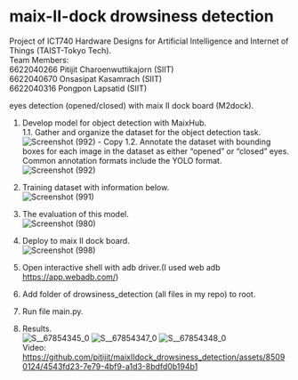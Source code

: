 # maix-II-dock drowsiness detection
Project of ICT740 Hardware Designs for Artificial Intelligence and Internet of Things (TAIST-Tokyo Tech).<br />
Team Members:<br />
6622040266 Pitijit Charoenwuttikajorn (SIIT)<br />
6622040670 Onsasipat Kasamrach (SIIT)<br />
6622040316 Pongpon Lapsatid (SIIT)

eyes detection (opened/closed) with maix II dock board (M2dock).

1. Develop model for object detection with MaixHub.<br />
   1.1. Gather and organize the dataset for the object detection task.<br />
   ![Screenshot (992) - Copy](https://github.com/pitijit/maixIIdock_drowsiness_detection/assets/85090124/9b2662a3-bf30-4d83-85f1-5df9b0b1b255)
   1.2. Annotate the dataset with bounding boxes for each image in the dataset as either “opened” or “closed” eyes. Common annotation formats include the YOLO format.<br />
   ![Screenshot (992)](https://github.com/pitijit/maixIIdock_drowsiness_detection/assets/85090124/e5446f4b-1f13-46bc-9e58-c42aba3a0cd2)

2. Training dataset with information below.<br />
  ![Screenshot (991)](https://github.com/pitijit/maixIIdock_drowsiness_detection/assets/85090124/64443f9f-9ad7-4b4c-9b03-dd0a6788e2ec)
   
3. The evaluation of this model.<br />
  ![Screenshot (980)](https://github.com/pitijit/maix_II_eyes_detection/assets/85090124/b4528add-a79e-4f42-88a0-d6899bf2ee9c)
  
4. Deploy to  maix II dock board.<br />
  ![Screenshot (998)](https://github.com/pitijit/maixIIdock_drowsiness_detection/assets/85090124/6d5445e0-e767-4689-b568-8bfeefaa0a5c)

5. Open interactive shell with adb driver.(I used web adb https://app.webadb.com/)<br />
7. Add folder of drowsiness_detection (all files in my repo) to root.<br />
8. Run file main.py.<br />
9. Results.<br />
   ![S__67854345_0](https://github.com/pitijit/maixIIdock_drowsiness_detection/assets/85090124/9c82e187-7109-4f99-a088-68259ec116d4) 
   ![S__67854347_0](https://github.com/pitijit/maixIIdock_drowsiness_detection/assets/85090124/8795d27d-a0da-4b5c-b94b-5f0859f289fa)
   ![S__67854348_0](https://github.com/pitijit/maixIIdock_drowsiness_detection/assets/85090124/c670349a-1fa8-42a5-bc07-58213a9b83c4)<br />
Video:<br />
https://github.com/pitijit/maixIIdock_drowsiness_detection/assets/85090124/4543fd23-7e79-4bf9-a1d3-8bdfd0b194b1

